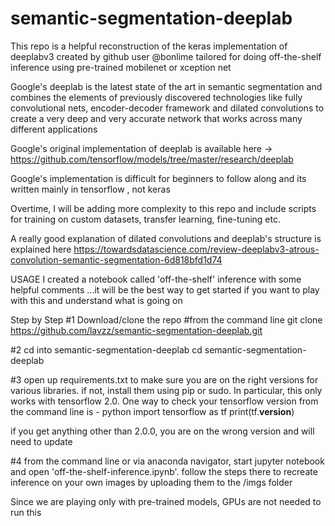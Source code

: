 # semantic-segmentation-deeplab

This repo is a helpful reconstruction of the keras implementation of deeplabv3 created by github user @bonlime tailored for doing off-the-shelf inference using pre-trained mobilenet or xception net 

Google's deeplab is the latest state of the art in semantic segmentation and combines the elements of previously discovered technologies like fully convolutional nets, encoder-decoder framework and dilated convolutions to create a very deep and very accurate network that works across many different applications 

Google's original implementation of deeplab is available here -> https://github.com/tensorflow/models/tree/master/research/deeplab 

Google's implementation is difficult for beginners to follow along and its written mainly in tensorflow , not keras 

Overtime, I will be adding more complexity to this repo and include scripts for training on custom datasets, transfer learning, fine-tuning etc. 

A really good explanation of dilated convolutions and deeplab's structure is explained here https://towardsdatascience.com/review-deeplabv3-atrous-convolution-semantic-segmentation-6d818bfd1d74


USAGE 
I created a notebook called 'off-the-shelf' inference with some helpful comments ...it will be the best way to get started if you want to play with this and understand what is going on 

Step by Step 
#1 Download/clone the repo
#from the command line 
git clone https://github.com/lavzz/semantic-segmentation-deeplab.git

#2 cd into semantic-segmentation-deeplab 
cd semantic-segmentation-deeplab 

#3 open up requirements.txt to make sure you are on the right versions for various libraries. if not, install them using pip or sudo. In particular, this only works with tensorflow 2.0. One way to check your tensorflow version from the command line is - 
python import tensorflow as tf
print(tf.__version__)

if you get anything other than 2.0.0, you are on the wrong version and will need to update 

#4 from the command line or via anaconda navigator, start jupyter notebook and open 'off-the-shelf-inference.ipynb'. follow the steps there to recreate inference on your own images by uploading them to the /imgs folder 

Since we are playing only with pre-trained models, GPUs are not needed to run this 



